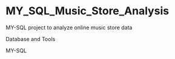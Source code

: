 # MY_SQL_Music_Store_Analysis

MY-SQL project to analyze online music store data

Database and Tools

MY-SQL


